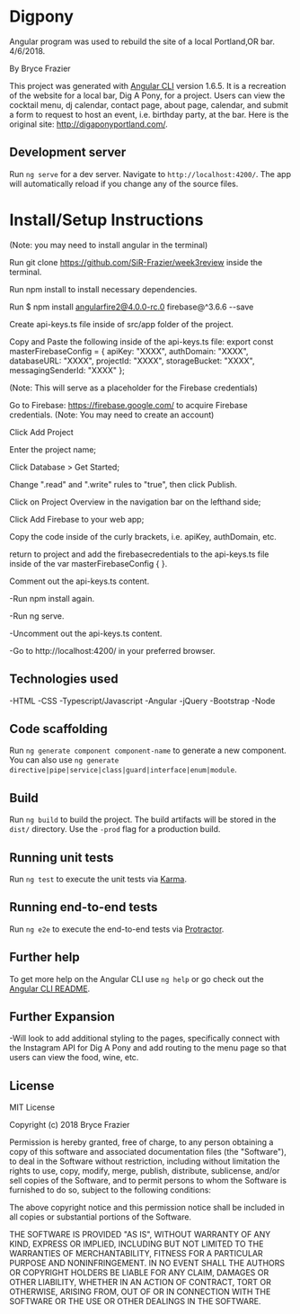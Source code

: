 # Digpony

Angular program was used to rebuild the site of a local Portland,OR bar. 4/6/2018.

By Bryce Frazier

This project was generated with [Angular CLI](https://github.com/angular/angular-cli) version 1.6.5. It is a recreation of the website for a local bar, Dig A Pony, for a project. Users can view the cocktail menu, dj calendar, contact page, about page, calendar, and submit a form to request to host an event, i.e. birthday party, at the bar.  Here is the original site: http://digaponyportland.com/.

## Development server

Run `ng serve` for a dev server. Navigate to `http://localhost:4200/`. The app will automatically reload if you change any of the source files.

# Install/Setup Instructions

(Note: you may need to install angular in the terminal)

Run git clone https://github.com/SiR-Frazier/week3review inside the terminal.

Run npm install to install necessary dependencies.

Run $ npm install angularfire2@4.0.0-rc.0 firebase@^3.6.6 --save

Create api-keys.ts file inside of src/app folder of the project.

Copy and Paste the following inside of the api-keys.ts file:
    export const masterFirebaseConfig = {
    apiKey: "XXXX",
    authDomain: "XXXX",
    databaseURL: "XXXX",
    projectId: "XXXX",
    storageBucket: "XXXX",
    messagingSenderId: "XXXX"
    };
    
(Note: This will serve as a placeholder for the Firebase credentials)

Go to Firebase: https://firebase.google.com/ to acquire Firebase credentials. (Note: You may need to create an account)

Click Add Project

Enter the project name;

Click Database > Get Started;

Change ".read" and ".write" rules to "true", then click Publish.

Click on Project Overview in the navigation bar on the lefthand side;

Click Add Firebase to your web app;

Copy the code inside of the curly brackets, i.e. apiKey, authDomain, etc.

return to project and add the firebasecredentials to the api-keys.ts file inside of the var masterFirebaseConfig { }.

Comment out the api-keys.ts content.  

-Run npm install again.

-Run ng serve.

-Uncomment out the api-keys.ts content.

-Go to http://localhost:4200/ in your preferred browser.

## Technologies used

-HTML
-CSS
-Typescript/Javascript
-Angular
-jQuery
-Bootstrap
-Node

## Code scaffolding

Run `ng generate component component-name` to generate a new component. You can also use `ng generate directive|pipe|service|class|guard|interface|enum|module`.

## Build

Run `ng build` to build the project. The build artifacts will be stored in the `dist/` directory. Use the `-prod` flag for a production build.

## Running unit tests

Run `ng test` to execute the unit tests via [Karma](https://karma-runner.github.io).

## Running end-to-end tests

Run `ng e2e` to execute the end-to-end tests via [Protractor](http://www.protractortest.org/).

## Further help

To get more help on the Angular CLI use `ng help` or go check out the [Angular CLI README](https://github.com/angular/angular-cli/blob/master/README.md).

## Further Expansion
-Will look to add additional styling to the pages, specifically connect with the Instagram API for Dig A Pony and add routing to the menu page so that users can view the food, wine, etc.

## License

MIT License

Copyright (c) 2018 Bryce Frazier

Permission is hereby granted, free of charge, to any person obtaining a copy of this software and associated documentation files (the "Software"), to deal in the Software without restriction, including without limitation the rights to use, copy, modify, merge, publish, distribute, sublicense, and/or sell copies of the Software, and to permit persons to whom the Software is furnished to do so, subject to the following conditions:

The above copyright notice and this permission notice shall be included in all copies or substantial portions of the Software.

THE SOFTWARE IS PROVIDED "AS IS", WITHOUT WARRANTY OF ANY KIND, EXPRESS OR IMPLIED, INCLUDING BUT NOT LIMITED TO THE WARRANTIES OF MERCHANTABILITY, FITNESS FOR A PARTICULAR PURPOSE AND NONINFRINGEMENT. IN NO EVENT SHALL THE AUTHORS OR COPYRIGHT HOLDERS BE LIABLE FOR ANY CLAIM, DAMAGES OR OTHER LIABILITY, WHETHER IN AN ACTION OF CONTRACT, TORT OR OTHERWISE, ARISING FROM, OUT OF OR IN CONNECTION WITH THE SOFTWARE OR THE USE OR OTHER DEALINGS IN THE SOFTWARE.
